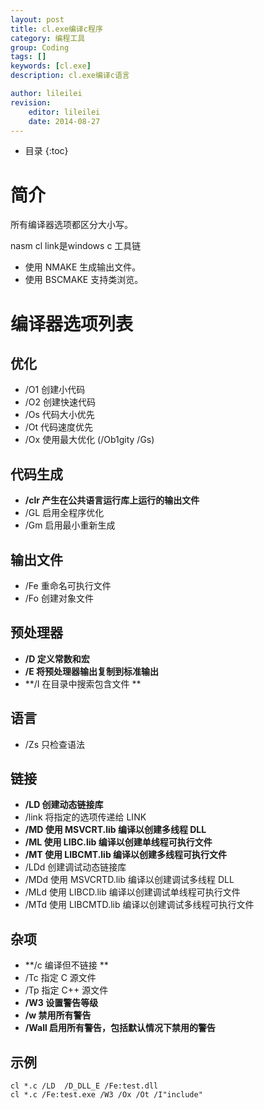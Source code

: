 ```yaml
---
layout: post
title: cl.exe编译c程序
category: 编程工具
group: Coding
tags: []
keywords: [cl.exe]
description: cl.exe编译c语言

author: lileilei
revision:
    editor: lileilei
    date: 2014-08-27
---
```


* 目录
{:toc}

# 简介

所有编译器选项都区分大小写。

nasm cl link是windows c 工具链

+ 使用 NMAKE 生成输出文件。
+ 使用 BSCMAKE 支持类浏览。

# 编译器选项列表

## 优化

+ /O1 创建小代码 
+ /O2 创建快速代码 
+ /Os 代码大小优先 
+ /Ot 代码速度优先 
+ /Ox 使用最大优化 (/Ob1gity /Gs) 

## 代码生成

+ **/clr 产生在公共语言运行库上运行的输出文件**
+ /GL 启用全程序优化 
+ /Gm 启用最小重新生成 

## 输出文件

+ /Fe 重命名可执行文件 
+ /Fo 创建对象文件 


## 预处理器

+ **/D 定义常数和宏** 
+ **/E 将预处理器输出复制到标准输出** 
+ **/I 在目录中搜索包含文件 **

## 语言

+ /Zs 只检查语法 

## 链接

+ **/LD 创建动态链接库** 
+ /link 将指定的选项传递给 LINK 
+ **/MD 使用 MSVCRT.lib 编译以创建多线程 DLL**
+ **/ML 使用 LIBC.lib 编译以创建单线程可执行文件**
+ **/MT 使用 LIBCMT.lib 编译以创建多线程可执行文件**
+ /LDd 创建调试动态链接库
+ /MDd 使用 MSVCRTD.lib 编译以创建调试多线程 DLL 
+ /MLd 使用 LIBCD.lib 编译以创建调试单线程可执行文件 
+ /MTd 使用 LIBCMTD.lib 编译以创建调试多线程可执行文件 

## 杂项

+ **/c 编译但不链接 **
+ /Tc 指定 C 源文件 
+ /Tp 指定 C++ 源文件 
+ **/W3 设置警告等级** 
+ **/w 禁用所有警告** 
+ **/Wall 启用所有警告，包括默认情况下禁用的警告**


## 示例

~~~batch
cl *.c /LD  /D_DLL_E /Fe:test.dll
cl *.c /Fe:test.exe /W3 /Ox /Ot /I"include"
~~~